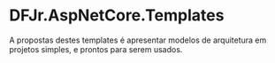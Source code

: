 # DFJr.AspNetCore.Templates

A propostas destes templates é apresentar modelos de arquitetura em projetos simples, e prontos para serem usados.
